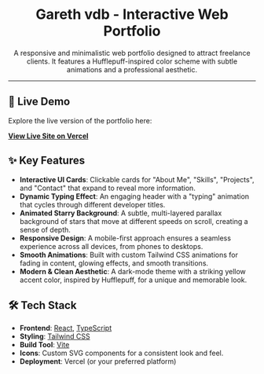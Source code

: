 <div align="center">
  <h1>Gareth vdb - Interactive Web Portfolio</h1>
  <p>
    A responsive and minimalistic web portfolio designed to attract freelance clients. It features a Hufflepuff-inspired color scheme with subtle animations and a professional aesthetic.
  </p>
</div>

---

## 🚀 Live Demo

Explore the live version of the portfolio here:

**[View Live Site on Vercel](https://portfolio-page-two-theta.vercel.app/)**

## ✨ Key Features

- **Interactive UI Cards**: Clickable cards for "About Me", "Skills", "Projects", and "Contact" that expand to reveal more information.
- **Dynamic Typing Effect**: An engaging header with a "typing" animation that cycles through different developer titles.
- **Animated Starry Background**: A subtle, multi-layered parallax background of stars that move at different speeds on scroll, creating a sense of depth.
- **Responsive Design**: A mobile-first approach ensures a seamless experience across all devices, from phones to desktops.
- **Smooth Animations**: Built with custom Tailwind CSS animations for fading in content, glowing effects, and smooth transitions.
- **Modern & Clean Aesthetic**: A dark-mode theme with a striking yellow accent color, inspired by Hufflepuff, for a unique and memorable look.

## 🛠️ Tech Stack

- **Frontend**: [React](https://reactjs.org/), [TypeScript](https://www.typescriptlang.org/)
- **Styling**: [Tailwind CSS](https://tailwindcss.com/)
- **Build Tool**: [Vite](https://vitejs.dev/)
- **Icons**: Custom SVG components for a consistent look and feel.
- **Deployment**: Vercel (or your preferred platform)
